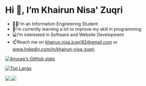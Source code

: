 # Hi 👋, I’m Khairun Nisa' Zuqri
- 👩‍💻I'm an Information Engineering Student
- 🌱I’m currently learning a lot to improve my skill in programming 
- 💻I’m interested in Software and Website Development
- 📫Reach me on khairun.nisa.zuqri92@gmail.com or www.linkedin.com/in/khairun-nisa-zuqri

[![Anurag's GitHub stats](https://github-readme-stats.vercel.app/api?username=KhairunNisaZ&show_icons=true&theme=tokyonight)](https://github.com/KhairunNisaZ/github-readme-stats)

[![Top Langs](https://github-readme-stats-git-masterrstaa-rickstaa.vercel.app/api/top-langs/?username=KhairunNisaZ&size_weight=0.5&count_weight=0.5&layout=compact&theme=tokyonight)](https://github.com/KhairunNisaZ/github-readme-stats)

<a href="https://github.com/KhairunNisaZ/github-readme-stats">
  <img align="center" src="https://github-readme-stats.vercel.app/api/pin/?username=KhairunNisaZ&repo=README.md" />
</a>
<a href="https://github.com/KhairunNisaZ/github-readme-stats">
  <img align="center" src="https://github-readme-stats.vercel.app/api/pin/?username=KhairunNisaZ&repo=README.md" />
</a>
